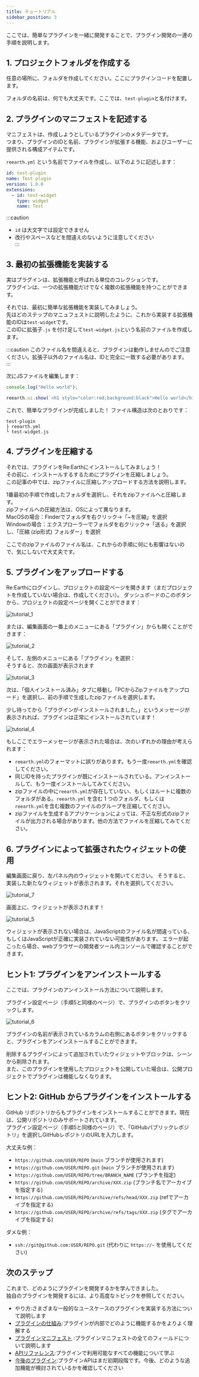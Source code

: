 ```yaml
---
title: チュートリアル
sidebar_position: 3
---
```


ここでは、簡単なプラグインを一緒に開発することで、プラグイン開発の一連の手順を説明します。


## 1. プロジェクトフォルダを作成する

任意の場所に、フォルダを作成してください。ここにプラグインコードを配置します。  

フォルダの名前は、何でも大丈夫です。ここでは、`test-plugin`と名付けます。

## 2. プラグインのマニフェストを記述する

マニフェストは、作成しようとしているプラグインのメタデータです。  
つまり、プラグインのIDと名前、プラグインが拡張する機能、およびユーザーに提供される構成アイテムです。

`reearth.yml` という名前でファイルを作成し、以下のように記述します：


```yaml title="reearth.yml"
id: test-plugin
name: Test plugin
version: 1.0.0
extensions:
  - id: test-widget
    type: widget
    name: Test
```
:::caution
- ``id`` は大文字では設定できません  
- 改行やスペースなどを間違えのないように注意してください  
:::

## 3. 最初の拡張機能を実装する

実はプラグインは、拡張機能と呼ばれる単位のコレクションです。  
プラグインは、一つの拡張機能だけでなく複数の拡張機能を持つことができます。  


それでは、最初に簡単な拡張機能を実装してみましょう。  
先ほどのステップのマニュフェストに説明したように、これから実装する拡張機能のIDは`test-widget`です。  
このIDに拡張子`.js` を付け足して`test-widget.js`という名前のファイルを作成します。  

:::caution
このファイル名を間違えると、プラグインは動作しませんのでご注意ください。拡張子以外のファイル名は、IDと完全に一致する必要があります。
:::

次にJSファイルを編集します：

```js title="test-widget.js"
console.log("Hello world");

reearth.ui.show(`<h1 style="color:red;background:black">Hello world</h1>`);
```

これで、簡単なプラグインが完成しました！
ファイル構造は次のとおりです：

```console title="file structure"
test-plugin
├ reearth.yml
└ test-widget.js    
```

## 4. プラグインを圧縮する

それでは、プラグインをRe:Earthにインストールしてみましょう！  
その前に、インストールするするためにプラグインを圧縮しましょう。  
この記事の中では、zipファイルに圧縮しアップロードする方法を説明します。  

1番最初の手順で作成したフォルダを選択し、それをzipファイルへと圧縮します。  
zipファイルへの圧縮方法は、OSによって異なります。  
MacOSの場合：Finderでフォルダを右クリック→「~を圧縮」を選択  
Windowの場合：エクスプローラーでフォルダを右クリック→「送る」を選択し、「圧縮 (zip形式) フォルダー」を選択

ここでのzipファイルのファイル名は、これからの手順に何にも影響はないので、気にしないで大丈夫です。

## 5. プラグインをアップロードする

Re:Earthにログインし、プロジェクトの設定ページを開きます（まだプロジェクトを作成していない場合は、作成してください）。
ダッシュボードのこのボタンから、プロジェクトの設定ページを開くことができます：  

![tutorial_1](./img/tutorial_1.png)

または、編集画面の一番上のメニューにある「プラグイン」からも開くことができます：  

![tutorial_2](./img/tutorial_2.png)


そして、左側のメニューにある「プラグイン」を選択：  
そうすると、次の画面が表示されます  

![tutorial_3](./img/tutorial_3.png)

次は、「個人インストール済み」タブに移動し「PCからZipファイルをアップロード」を選択し、前の手順で生成したzipファイルを選択します。  

少し待ってから「プラグインがインストールされました。」というメッセージが表示されれば、プラグインは正常にインストールされています！

![tutorial_4](./img/tutorial_4.png)


もしここでエラーメッセージが表示された場合は、次のいずれかの理由が考えられます：

- `reearth.yml`のフォーマットに誤りがあります。もう一度`reearth.yml`を確認してください。
- 同じIDを持ったプラグインが既にインストールされている。アンインストールして、もう一度インストールしてみてください。
- zipファイルの中に`reearth.yml`が存在していない、もしくはルートに複数のフォルダがある。`reearth.yml` を含む 1 つのフォルダ、もしくは`reearth.yml`を含む複数のファイルのグループを圧縮してください。
- zipファイルを生成するアプリケーションによっては、不正な形式のzipファイルが出力される場合があります。他の方法でファイルを圧縮してみてください。

## 6. プラグインによって拡張されたウィジェットの使用

編集画面に戻り、左パネル内のウィジェットを開いてください。
そうすると、実装した新たなウィジェットが表示されます。それを選択してください。

![tutorial_7](./img/tutorial_7.png)

画面上に、ウィジェットが表示されます！

![tutorial_5](./img/tutorial_5.png)

ウィジェットが表示されない場合は、JavaScriptのファイル名が間違っている、もしくはJavaScriptが正確に実装されていない可能性があります。
エラーが起こったら場合、webブラウザーの開発者ツール内コンソールで確認することができます。

## ヒント1: プラグインをアンインストールする

ここでは、プラグインのアンインストール方法について説明します。

プラグイン設定ページ（手順5と同様のページ）で、プラグインのボタンをクリックします。

![tutorial_6](./img/tutorial_6.png)

プラグインの名前が表示されているカラムの右側にあるボタンをクリックすると、プラグインをアンインストールすることができます。

削除するプラグインによって追加されていたウィジェットやブロックは、シーンから削除されます。  
また、このプラグインを使用したプロジェクトを公開していた場合は、公開プロジェクトでプラグインは機能しなくなります。  

## ヒント2: GitHub からプラグインをインストールする

GitHub リポジトリからもプラグインをインストールすることができます。現在は、公開リポジトリのみサポートされています。  
プラグイン設定ページ（手順5と同様のページ）で、「GitHubパブリックレポジトリ」を選択しGitHubレポジトリのURLを入力します。  


大丈夫な例：

- `https://github.com/USER/REPO` (`main` ブランチが使用されます)
- `https://github.com/USER/REPO.git` (`main` ブランチが使用されます)
- `https://github.com/USER/REPO/tree/BRANCH_NAME` (ブランチを指定)
- `https://github.com/USER/REPO/archive/XXX.zip` (ブランチ名でアーカイブを指定する)
- `https://github.com/USER/REPO/archive/refs/head/XXX.zip` (refでアーカイブを指定する)
- `https://github.com/USER/REPO/archive/refs/tags/XXX.zip` (タグでアーカイブを指定する)

ダメな例：

- `ssh://git@github.com:USER/REPO.git` (代わりに `https://~` を使用してください)

## 次のステップ

これまで、どのようにプラグインを開発するかを学んできました。  
独自のプラグインを開発するには、より高度なトピックを参照してください。

- やり方:さまざまな一般的なユースケースのプラグインを実装する方法について説明します
- [プラグインの仕組み](./how-plugins-work/):プラグインが内部でどのように機能するかをよりよく理解する
- [プラグインマニフェスト](./manifest-reference/) :プラグインマニフェストの全てのフィールドについて説明します
- [APIリファレンス](./api-reference/):プラグインで利用可能なすべての機能について学ぶ
- [今後のプラグイン](./future-plans/):プラグインAPIはまだ初期段階です。今後、どのような追加機能が検討されているかを確認してください

